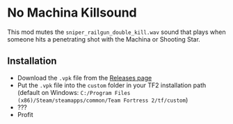 # No Machina Killsound

This mod mutes the `sniper_railgun_double_kill.wav` sound that plays when someone hits a penetrating shot with the Machina or Shooting Star.

## Installation

- Download the `.vpk` file from the [Releases page](https://github.com/Payload9/no-machina-killsound/releases)
- Put the `.vpk` file into the `custom` folder in your TF2 installation path (default on Windows: `C:/Program Files (x86)/Steam/steamapps/common/Team Fortress 2/tf/custom`)
- ???
- Profit
